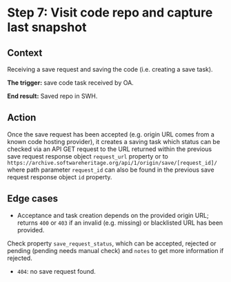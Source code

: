 # Step 7: Visit code repo and capture last snapshot

## Context

Receiving a save request and saving the code (i.e. creating a save task).

**The trigger:** save code task received by OA.

**End result:** Saved repo in SWH.

## Action 

Once the save request has been accepted (e.g. origin URL comes from a known code hosting provider), it creates a saving task which status can be checked via an API GET request to the URL returned within the previous save request response object `request_url` property or to `https://archive.softwareheritage.org/api/1/origin/save/[request_id]/` where path parameter `request_id` can also be found in the previous save request response object `id` property. 

## Edge cases

* Acceptance and task creation depends on the provided origin URL; returns `400` or `403` if an invalid (e.g. missing) or blacklisted URL has been provided.

Check property `save_request_status`, which can be accepted, rejected or pending (pending needs manual check) and `notes` to get more information if rejected.

* `404`: no save request found.
